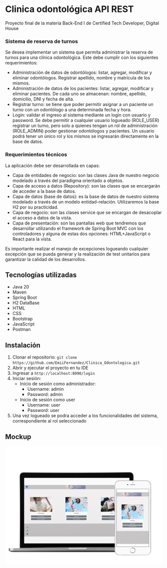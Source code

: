 # Clinica odontológica API REST
Proyecto final de la materia Back-End I de Certified Tech Developer, Digital House

### Sistema de reserva de turnos
Se desea implementar un sistema que permita administrar la reserva de turnos para una clínica odontológica. Este debe cumplir con los siguientes requerimientos:
   * Administración de datos de odontólogos: listar, agregar, modificar y eliminar odontólogos. Registrar apellido, nombre y matrícula de los mismos.
   * Administración de datos de los pacientes: listar, agregar, modificar y eliminar pacientes. De cada uno se almacenan: nombre, apellido, domicilio, DNI y fecha de alta.
   * Registrar turno: se tiene que poder permitir asignar a un paciente un turno con un odontólogo a una determinada fecha y hora. 
   * Login: validar el ingreso al sistema mediante un login con usuario y password. Se debe permitir a cualquier usuario logueado (ROLE_USER) registrar un turno, pero solo a quienes tengan un rol de administración (ROLE_ADMIN) poder gestionar odontólogos y pacientes. Un usuario podrá tener un único rol y los mismos se ingresarán directamente en la base de datos.

### Requerimientos técnicos
La aplicación debe ser desarrollada en capas:
 * Capa de entidades de negocio: son las clases Java de nuestro negocio modelado a través del paradigma orientado a objetos.
 * Capa de acceso a datos (Repository): son las clases que se encargarán de acceder a la base de datos.
 * Capa de datos (base de datos): es la base de datos de nuestro sistema modelado a través de un modelo entidad-relación. Utilizaremos la base H2 por su practicidad. 
 * Capa de negocio: son las clases service que se encargan de desacoplar el acceso a datos de la vista.
 * Capa de presentación: son las pantallas web que tendremos que desarrollar utilizando el framework de Spring Boot MVC con los controladores y alguna de estas dos opciones: HTML+JavaScript o React para la vista.

Es importante realizar el manejo de excepciones logueando cualquier excepción que se pueda generar y la realización de test unitarios para garantizar la calidad de los desarrollos.
    
## Tecnologías utilizadas 
  - Java 20
  - Maven
  - Spring Boot 
  - H2 DataBase 
  - HTML 
  - CSS 
  - Bootstrap 
  - JavaScript 
  - Postman

## Instalación

  1. Clonar el repositorio: 
     `git clone https://github.com/EmiiFernandez/Clinica_Odontologica.git`
  2. Abrir y ejecutar el proyecto en tu IDE
  3. Ingresar a `http://localhost:8090/login`
  4. Iniciar sesión:
      * Inicio de sesión como administrador: 
        - Username: admin 
        - Password: admin
      * Inicio de sesión como user 
        - Username: user 
        - Password: user
   5. Una vez logueado se podra acceder a los funcionalidades del sistema, correspondiente al rol seleccionado

## Mockup
![Mockup](src/main/resources/static/img/macbook-pro-mockup-with-a-white-iphone-6-in-front-view-a11923.png)
